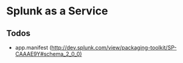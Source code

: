 # Splunk as a Service

## Todos

- app.manifest (<http://dev.splunk.com/view/packaging-toolkit/SP-CAAAE9Y#schema_2_0_0)>
